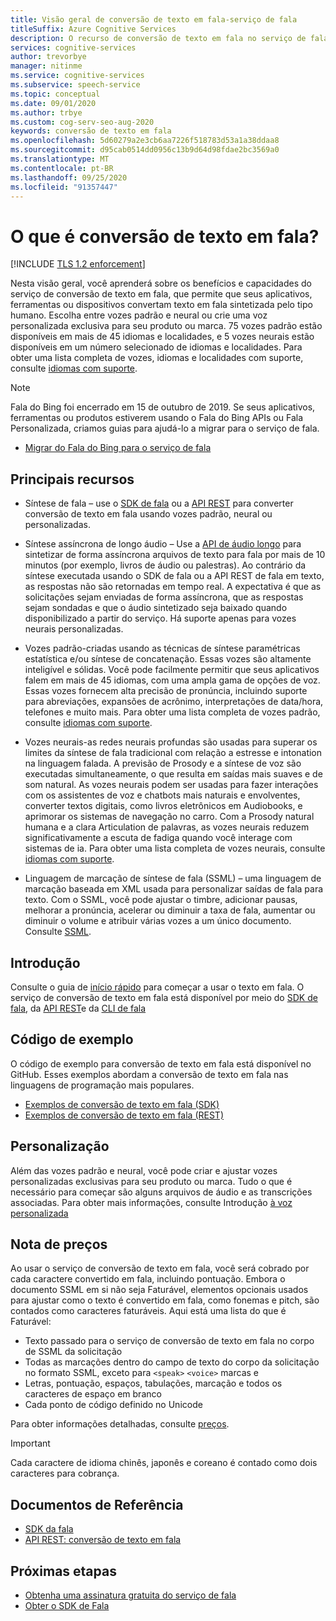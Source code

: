 ```yaml
---
title: Visão geral de conversão de texto em fala-serviço de fala
titleSuffix: Azure Cognitive Services
description: O recurso de conversão de texto em fala no serviço de fala permite que seus aplicativos, ferramentas ou dispositivos convertam texto em fala sintetizada semelhante à humana. Este artigo é uma visão geral dos benefícios e capacidades do serviço de conversão de texto em fala.
services: cognitive-services
author: trevorbye
manager: nitinme
ms.service: cognitive-services
ms.subservice: speech-service
ms.topic: conceptual
ms.date: 09/01/2020
ms.author: trbye
ms.custom: cog-serv-seo-aug-2020
keywords: conversão de texto em fala
ms.openlocfilehash: 5d60279a2e3cb6aa7226f518783d53a1a38ddaa8
ms.sourcegitcommit: d95cab0514dd0956c13b9d64d98fdae2bc3569a0
ms.translationtype: MT
ms.contentlocale: pt-BR
ms.lasthandoff: 09/25/2020
ms.locfileid: "91357447"
---
```

# <a name="what-is-text-to-speech"></a>O que é conversão de texto em fala?

[!INCLUDE [TLS 1.2 enforcement](../../../includes/cognitive-services-tls-announcement.md)]

Nesta visão geral, você aprenderá sobre os benefícios e capacidades do serviço de conversão de texto em fala, que permite que seus aplicativos, ferramentas ou dispositivos convertam texto em fala sintetizada pelo tipo humano. Escolha entre vozes padrão e neural ou crie uma voz personalizada exclusiva para seu produto ou marca. 75 vozes padrão estão disponíveis em mais de 45 idiomas e localidades, e 5 vozes neurais estão disponíveis em um número selecionado de idiomas e localidades. Para obter uma lista completa de vozes, idiomas e localidades com suporte, consulte [idiomas com suporte](language-support.md#text-to-speech).

> [!NOTE]
> Fala do Bing foi encerrado em 15 de outubro de 2019. Se seus aplicativos, ferramentas ou produtos estiverem usando o Fala do Bing APIs ou Fala Personalizada, criamos guias para ajudá-lo a migrar para o serviço de fala.
> - [Migrar do Fala do Bing para o serviço de fala](how-to-migrate-from-bing-speech.md)

## <a name="core-features"></a>Principais recursos

* Síntese de fala – use o [SDK de fala](quickstarts/text-to-speech-audio-file.md) ou a [API REST](rest-text-to-speech.md) para converter conversão de texto em fala usando vozes padrão, neural ou personalizadas.

* Síntese assíncrona de longo áudio – Use a [API de áudio longo](long-audio-api.md) para sintetizar de forma assíncrona arquivos de texto para fala por mais de 10 minutos (por exemplo, livros de áudio ou palestras). Ao contrário da síntese executada usando o SDK de fala ou a API REST de fala em texto, as respostas não são retornadas em tempo real. A expectativa é que as solicitações sejam enviadas de forma assíncrona, que as respostas sejam sondadas e que o áudio sintetizado seja baixado quando disponibilizado a partir do serviço. Há suporte apenas para vozes neurais personalizadas.

* Vozes padrão-criadas usando as técnicas de síntese paramétricas estatística e/ou síntese de concatenação. Essas vozes são altamente inteligível e sólidas. Você pode facilmente permitir que seus aplicativos falem em mais de 45 idiomas, com uma ampla gama de opções de voz. Essas vozes fornecem alta precisão de pronúncia, incluindo suporte para abreviações, expansões de acrônimo, interpretações de data/hora, telefones e muito mais. Para obter uma lista completa de vozes padrão, consulte [idiomas com suporte](language-support.md#text-to-speech).

* Vozes neurais-as redes neurais profundas são usadas para superar os limites da síntese de fala tradicional com relação a estresse e intonation na linguagem falada. A previsão de Prosody e a síntese de voz são executadas simultaneamente, o que resulta em saídas mais suaves e de som natural. As vozes neurais podem ser usadas para fazer interações com os assistentes de voz e chatbots mais naturais e envolventes, converter textos digitais, como livros eletrônicos em Audiobooks, e aprimorar os sistemas de navegação no carro. Com a Prosody natural humana e a clara Articulation de palavras, as vozes neurais reduzem significativamente a escuta de fadiga quando você interage com sistemas de ia. Para obter uma lista completa de vozes neurais, consulte [idiomas com suporte](language-support.md#text-to-speech).

* Linguagem de marcação de síntese de fala (SSML) – uma linguagem de marcação baseada em XML usada para personalizar saídas de fala para texto. Com o SSML, você pode ajustar o timbre, adicionar pausas, melhorar a pronúncia, acelerar ou diminuir a taxa de fala, aumentar ou diminuir o volume e atribuir várias vozes a um único documento. Consulte [SSML](speech-synthesis-markup.md).

## <a name="get-started"></a>Introdução

Consulte o guia de [início rápido](get-started-text-to-speech.md) para começar a usar o texto em fala. O serviço de conversão de texto em fala está disponível por meio do [SDK de fala](speech-sdk.md), da [API REST](rest-text-to-speech.md)e da [CLI de fala](spx-overview.md)

## <a name="sample-code"></a>Código de exemplo

O código de exemplo para conversão de texto em fala está disponível no GitHub. Esses exemplos abordam a conversão de texto em fala nas linguagens de programação mais populares.

- [Exemplos de conversão de texto em fala (SDK)](https://github.com/Azure-Samples/cognitive-services-speech-sdk)
- [Exemplos de conversão de texto em fala (REST)](https://github.com/Azure-Samples/Cognitive-Speech-TTS)

## <a name="customization"></a>Personalização

Além das vozes padrão e neural, você pode criar e ajustar vozes personalizadas exclusivas para seu produto ou marca. Tudo o que é necessário para começar são alguns arquivos de áudio e as transcrições associadas. Para obter mais informações, consulte Introdução [à voz personalizada](how-to-custom-voice.md)

## <a name="pricing-note"></a>Nota de preços

Ao usar o serviço de conversão de texto em fala, você será cobrado por cada caractere convertido em fala, incluindo pontuação. Embora o documento SSML em si não seja Faturável, elementos opcionais usados para ajustar como o texto é convertido em fala, como fonemas e pitch, são contados como caracteres faturáveis. Aqui está uma lista do que é Faturável:

- Texto passado para o serviço de conversão de texto em fala no corpo de SSML da solicitação
- Todas as marcações dentro do campo de texto do corpo da solicitação no formato SSML, exceto para `<speak>` `<voice>` marcas e
- Letras, pontuação, espaços, tabulações, marcação e todos os caracteres de espaço em branco
- Cada ponto de código definido no Unicode

Para obter informações detalhadas, consulte [preços](https://azure.microsoft.com/pricing/details/cognitive-services/speech-services/).

> [!IMPORTANT]
> Cada caractere de idioma chinês, japonês e coreano é contado como dois caracteres para cobrança.

## <a name="reference-docs"></a>Documentos de Referência

- [SDK da fala](speech-sdk.md)
- [API REST: conversão de texto em fala](rest-text-to-speech.md)

## <a name="next-steps"></a>Próximas etapas

- [Obtenha uma assinatura gratuita do serviço de fala](overview.md#try-the-speech-service-for-free)
- [Obter o SDK de Fala](speech-sdk.md)
